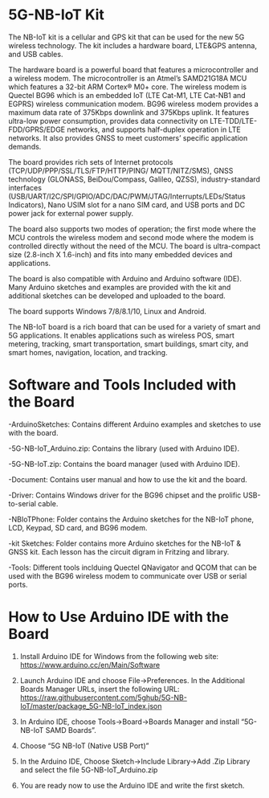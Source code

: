 # 5G-NB-IoT Kit

The NB-IoT kit is a cellular and GPS kit that can be used for the new 5G wireless technology. The kit includes a hardware board, LTE&GPS antenna, and USB cables. 

The hardware board is a powerful board that features a microcontroller and a wireless modem. The microcontroller is an Atmel’s SAMD21G18A MCU which features a 32-bit ARM Cortex® M0+ core. The wireless modem is Quectel BG96 which is an embedded IoT (LTE Cat-M1, LTE Cat-NB1 and EGPRS) wireless communication modem. BG96 wireless modem provides a maximum data rate of 375Kbps downlink and 375Kbps uplink. It features ultra-low power consumption, provides data connectivity on LTE-TDD/LTE-FDD/GPRS/EDGE networks, and supports half-duplex operation in LTE networks. It also provides GNSS to meet customers’ specific application demands. 

The board provides rich sets of Internet protocols (TCP/UDP/PPP/SSL/TLS/FTP/HTTP/PING/ MQTT/NITZ/SMS), GNSS technology (GLONASS, BeiDou/Compass, Galileo, QZSS), industry-standard interfaces (USB/UART/I2C/SPI/GPIO/ADC/DAC/PWM/JTAG/Interrupts/LEDs/Status Indicators), Nano USIM slot for a nano SIM card, and USB ports and DC power jack for external power supply. 

The board also supports two modes of operation; the first mode where the MCU controls the wireless modem and second mode where the modem is controlled directly without the need of the MCU. 
The board is ultra-compact size (2.8-inch X 1.6-inch) and fits into many embedded devices and applications.

The board is also compatible with Arduino and Arduino software (IDE). Many Arduino sketches and examples are provided with the kit and additional sketches can be developed and uploaded to the board.

The board supports Windows 7/8/8.1/10, Linux and Android.

The NB-IoT board is a rich board that can be used for a variety of smart and 5G applications. It enables applications such as wireless POS, smart metering, tracking, smart transportation, smart buildings, smart city, and smart homes, navigation, location, and tracking. 


# Software and Tools Included with the Board
-ArduinoSketches: Contains different Arduino examples and sketches to use with the board.

-5G-NB-IoT_Arduino.zip: Contains the library (used with Arduino IDE).

-5G-NB-IoT.zip: Contains the board manager (used with Arduino IDE).

-Document: Contains user manual and how to use the kit and the board.

-Driver: Contains Windows driver for the BG96 chipset and the prolific USB-to-serial cable.

-NBIoTPhone: Folder contains the Arduino sketches for the NB-IoT phone, LCD, Keypad, SD card, and BG96 modem.

-kit Sketches: Folder contains more Arduino sketches for the NB-IoT & GNSS kit. Each lesson has the circuit digram in Fritzing and library.

-Tools: Different tools inclduing Quectel QNavigator and QCOM that can be used with the BG96 wireless modem to communicate over USB or serial ports.


# How to Use Arduino IDE with the Board

1.	Install Arduino IDE for Windows from the following web site:
https://www.arduino.cc/en/Main/Software

2.	Launch Arduino IDE and choose File->Preferences. In the Additional Boards Manager URLs, insert the following URL:
https://raw.githubusercontent.com/5ghub/5G-NB-IoT/master/package_5G-NB-IoT_index.json

3.	In Arduino IDE, choose Tools->Board->Boards Manager and install “5G-NB-IoT SAMD Boards”.

4.	Choose “5G NB-IoT (Native USB Port)”

5. In the Arduino IDE, Choose Sketch->Include Library->Add .Zip Library and select the file 5G-NB-IoT_Arduino.zip 

6.	You are ready now to use the Arduino IDE and write the first sketch.

